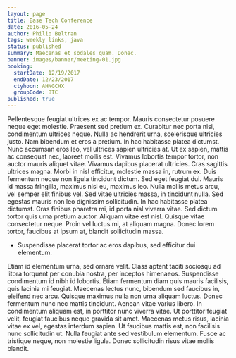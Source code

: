```yaml
---
layout: page
title: Base Tech Conference
date: 2016-05-24
author: Philip Beltran
tags: weekly links, java
status: published
summary: Maecenas et sodales quam. Donec.
banner: images/banner/meeting-01.jpg
booking:
  startDate: 12/19/2017
  endDate: 12/23/2017
  ctyhocn: AHNGCHX
  groupCode: BTC
published: true
---
```

Pellentesque feugiat ultrices ex ac tempor. Mauris consectetur posuere neque eget molestie. Praesent sed pretium ex. Curabitur nec porta nisi, condimentum ultrices neque. Nulla ac hendrerit urna, scelerisque ultricies justo. Nam bibendum et eros a pretium. In hac habitasse platea dictumst. Nunc accumsan eros leo, vel ultrices sapien ultricies at. Ut ex sapien, mattis ac consequat nec, laoreet mollis est. Vivamus lobortis tempor tortor, non auctor mauris aliquet vitae. Vivamus dapibus placerat ultricies. Cras sagittis ultrices magna. Morbi in nisl efficitur, molestie massa in, rutrum ex. Duis fermentum neque non ligula tincidunt dictum. Sed eget feugiat dui. Mauris id massa fringilla, maximus nisi eu, maximus leo.
Nulla mollis metus arcu, vel semper elit finibus vel. Sed vitae ultricies massa, in tincidunt nulla. Sed egestas mauris non leo dignissim sollicitudin. In hac habitasse platea dictumst. Cras finibus pharetra mi, id porta nisl viverra vitae. Sed dictum tortor quis urna pretium auctor. Aliquam vitae est nisl. Quisque vitae consectetur neque. Proin vel luctus mi, at aliquam magna. Donec lorem tortor, faucibus at ipsum at, blandit sollicitudin massa.

* Suspendisse placerat tortor ac eros dapibus, sed efficitur dui elementum.

Etiam id elementum urna, sed ornare velit. Class aptent taciti sociosqu ad litora torquent per conubia nostra, per inceptos himenaeos. Suspendisse condimentum id nibh id lobortis. Etiam fermentum diam quis mauris facilisis, quis lacinia mi feugiat. Maecenas lectus nunc, bibendum sed faucibus in, eleifend nec arcu. Quisque maximus nulla non urna aliquam luctus. Donec fermentum nunc nec mattis tincidunt. Aenean vitae varius libero. In condimentum aliquam est, in porttitor nunc viverra vitae. Ut porttitor feugiat velit, feugiat faucibus neque gravida sit amet. Maecenas metus risus, lacinia vitae ex vel, egestas interdum sapien. Ut faucibus mattis est, non facilisis nunc sollicitudin ut. Nulla feugiat ante sed vestibulum elementum. Fusce ac tristique neque, non molestie ligula. Donec sollicitudin risus vitae mollis blandit.
